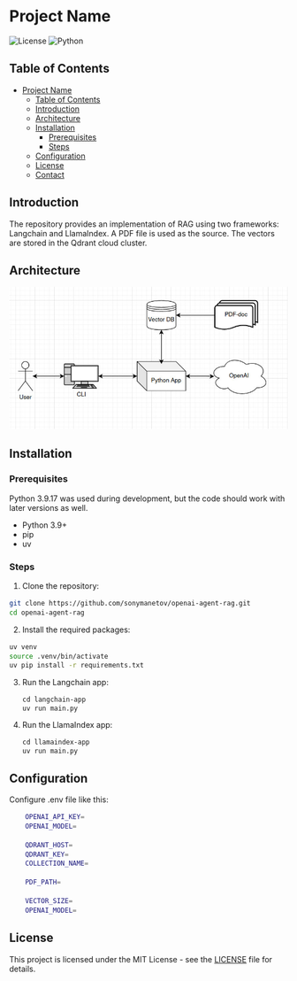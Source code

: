 # Project Name

![License](https://img.shields.io/badge/license-MIT-blue.svg)
![Python](https://img.shields.io/badge/python-3.9%2B-blue)

## Table of Contents

- [Project Name](#project-name)
  - [Table of Contents](#table-of-contents)
  - [Introduction](#introduction)
  - [Architecture](#architecture)
  - [Installation](#installation)
    - [Prerequisites](#prerequisites)
    - [Steps](#steps)
  - [Configuration](#configuration)
  - [License](#license)
  - [Contact](#contact)

## Introduction

The repository provides an implementation of RAG using two frameworks: Langchain and LlamaIndex. A PDF file is used as the source. The vectors are stored in the Qdrant cloud cluster.

## Architecture

![Diagram](data/images/architecture.jpeg)

## Installation

### Prerequisites

Python 3.9.17 was used during development, but the code should work with later versions as well.

- Python 3.9+
- pip
- uv

### Steps

1. Clone the repository:

  ```bash
  git clone https://github.com/sonymanetov/openai-agent-rag.git
  cd openai-agent-rag
  ```


2. Install the required packages:

  ```bash
  uv venv
  source .venv/bin/activate
  uv pip install -r requirements.txt
  ```

3. Run the Langchain app:

    ```
    cd langchain-app
    uv run main.py
    ```

4. Run the LlamaIndex app:
    
    ```
    cd llamaindex-app
    uv run main.py
    ```


## Configuration

Configure .env file like this:

```bash
    OPENAI_API_KEY=
    OPENAI_MODEL=

    QDRANT_HOST=
    QDRANT_KEY=
    COLLECTION_NAME=

    PDF_PATH=

    VECTOR_SIZE=
    OPENAI_MODEL=
```

## License

This project is licensed under the MIT License - see the [LICENSE](LICENSE) file for details.
